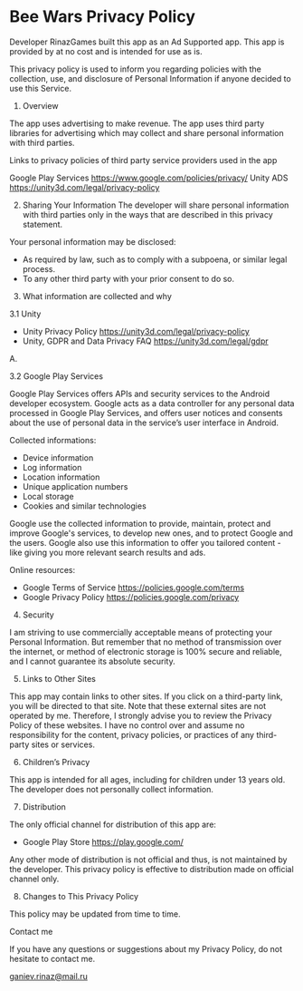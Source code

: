 # Bee Wars Privacy Policy
Developer RinazGames built this app as an Ad Supported app. This
app is provided by at no cost and is intended for use as is.

This privacy policy is used to inform you regarding policies with the collection, use, and
disclosure of Personal Information if anyone decided to use this Service.






1. Overview

The app uses advertising to make revenue. The app uses third party
libraries for advertising which may collect and share personal information with third
parties.


Links to privacy policies of third party service providers used in the app


Google Play Services https://www.google.com/policies/privacy/
Unity ADS https://unity3d.com/legal/privacy-policy








2. Sharing Your Information
The developer will share personal information with third parties only in the ways that are
described in this privacy statement.


Your personal information may be disclosed:
* As required by law, such as to comply with a subpoena, or similar legal process.
* To any other third party with your prior consent to do so.








3. What information are collected and why

3.1 Unity

* Unity Privacy Policy https://unity3d.com/legal/privacy-policy
* Unity, GDPR and Data Privacy FAQ https://unity3d.com/legal/gdpr

A.

3.2 Google Play Services

Google Play Services offers APIs and security services to the Android developer ecosystem.
Google acts as a data controller for any personal data processed in Google Play Services,
and offers user notices and consents about the use of personal data in the service’s user
interface in Android.


Collected informations:
* Device information
* Log information
* Location information
* Unique application numbers
* Local storage
* Cookies and similar technologies


Google use the collected information to provide, maintain, protect and improve Google's
services, to develop new ones, and to protect Google and the users. Google also use this
information to offer you tailored content - like giving you more relevant search results
and ads.


Online resources:
* Google Terms of Service https://policies.google.com/terms
* Google Privacy Policy https://policies.google.com/privacy






4. Security

I am striving to use commercially acceptable means of protecting your Personal
Information. But remember that no method of transmission over the internet, or method of
electronic storage is 100% secure and reliable, and I cannot guarantee its absolute
security.




5. Links to Other Sites

This app may contain links to other sites. If you click on a third-party link, you
will be directed to that site. Note that these external sites are not operated by me.
Therefore, I strongly advise you to review the Privacy Policy of these websites. I have
no control over and assume no responsibility for the content, privacy policies, or
practices of any third-party sites or services.






6. Children’s Privacy

This app is intended for all ages, including for children under 13 years old. The developer does not personally collect information.




7. Distribution

The only official channel for distribution of this app are:
* Google Play Store https://play.google.com/


Any other mode of distribution is not official and thus, is not maintained by the developer.
This privacy policy is effective to distribution made on official channel only.




8. Changes to This Privacy Policy

This policy may be updated from time to time.

Contact me

If you have any questions or suggestions about my Privacy Policy, do not hesitate to
contact me.

ganiev.rinaz@mail.ru
